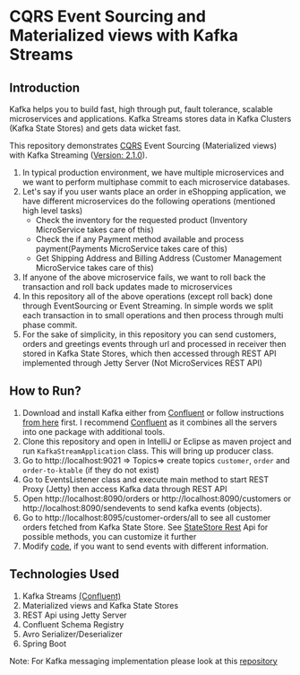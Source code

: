 # CQRS Event Sourcing and Materialized views with Kafka Streams

## Introduction
Kafka helps you to build fast, high through put, fault tolerance, scalable microservices and applications. Kafka Streams stores data in Kafka Clusters (Kafka State Stores) and gets data wicket fast. 

This repository demonstrates [CQRS](https://www.confluent.io/blog/event-sourcing-cqrs-stream-processing-apache-kafka-whats-connection/) Event Sourcing (Materialized views) with Kafka Streaming ([Version: 2.1.0](https://archive.apache.org/dist/kafka/2.1.0/RELEASE_NOTES.html)). 
1. In typical production environment, we have multiple microservices and we want to perform multiphase commit to each microservice databases. 
2. Let's say if you user wants place an order in eShopping application, we have different microservices do the following operations (mentioned high level tasks)
    - Check the inventory for the requested product (Inventory MicroService takes care of this) 
    - Check the if any Payment method available and process payment(Payments MicroService takes care of this) 
    - Get Shipping Address and Billing Address (Customer Management MicroService takes care of this)
3. If anyone of the above microservice fails, we want to roll back the transaction and roll back updates made to microservices
4. In this repository all of the above operations (except roll back) done through EventSourcing or Event Streaming. In simple words we split each transaction in to small operations and then process through multi phase commit. 
5. For the sake of simplicity, in this repository you can send customers, orders and greetings events through url and  processed in receiver then stored in Kafka State Stores, which then accessed through REST API implemented through Jetty Server (Not MicroServices REST API)



## How to Run?
1. Download and install Kafka either from [Confluent](https://docs.confluent.io/current/installation/installing_cp.html#zip-and-tar-archives) or follow instructions [from here](https://www.tutorialspoint.com/apache_kafka/apache_kafka_installation_steps.htm) first. I recommend [Confluent](https://docs.confluent.io/current/installation/installing_cp.html#zip-and-tar-archives) as it combines all the servers into one package with additional tools.
2. Clone this repository and open in IntelliJ or Eclipse as maven project and run `KafkaStreamApplication` class. This will bring up producer class.
3. Go to http://localhost:9021 => Topics=> create topics `customer`, `order` and `order-to-ktable` (if they do not exist)
4. Go to EventsListener class and execute main method to start REST Proxy (Jetty) then access Kafka data through REST API
5. Open http://localhost:8090/orders or http://localhost:8090/customers or http://localhost:8090/sendevents to send kafka events (objects). 
6. Go to http://localhost:8095/customer-orders/all to see all customer orders fetched from Kafka State Store. See [StateStore Rest](https://github.com/pavankjadda/KafkaStream-CQRS-EventSourcing/blob/master/src/main/java/com/kafkastream/web/kafkarest/StateStoreRestService.java) Api for possible methods, you can customize it further
7. Modify [code](https://github.com/pavankjadda/KafkaStream-CQRS-EventSourcing/blob/master/src/main/java/com/kafkastream/web/EventsController.java), if you want to send events with different information.

## Technologies Used
1. Kafka Streams [(Confluent)](https://docs.confluent.io/current/platform.html)
2. Materialized views and Kafka State Stores
3. REST Api using Jetty Server
2. Confluent Schema Registry
3. Avro Serializer/Deserializer
4. Spring Boot

Note: For Kafka messaging implementation please look at this [repository](https://github.com/pavankjadda/SpringCloudStream-Kafka)
